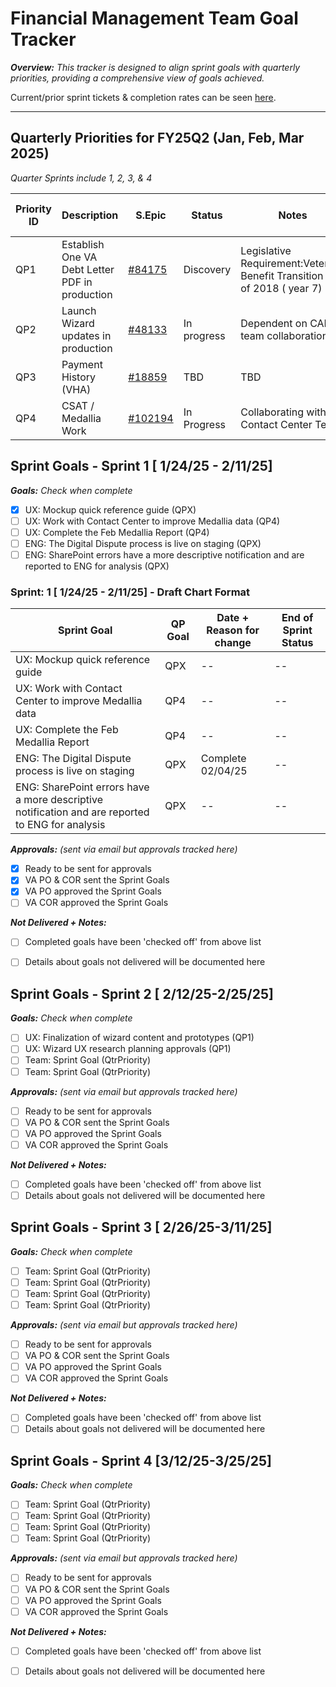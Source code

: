 
# Financial Management Team Goal Tracker  
_**Overview:** This tracker is designed to align sprint goals with quarterly priorities, providing a comprehensive view of goals achieved._ 

Current/prior sprint tickets & completion rates can be seen [here](https://github.com/orgs/department-of-veterans-affairs/projects/1514/views/2?sliceBy%5Bvalue%5D=Sprint+1).

---

## Quarterly Priorities for FY25Q2 (Jan, Feb, Mar 2025)  
*Quarter Sprints include 1, 2, 3, & 4*
  
| Priority ID | Description | S.Epic |Status | Notes | Launch in Production Goal |  
|-------------|---------------|-----------------|---------------|  ---------------|  ---------------|  
| QP1 | Establish One VA Debt Letter PDF in production| [#84175](https://github.com/department-of-veterans-affairs/va.gov-team/issues/84175) | Discovery | Legislative Requirement:Veterans Benefit Transition​ Act of 2018 ( year 7) |  March 2025 |
| QP2 | Launch Wizard updates in production| [#48133](https://github.com/orgs/department-of-veterans-affairs/projects/1514/views/6?pane=issue&itemId=88349041&issue=department-of-veterans-affairs%7Cva.gov-team%7C48133)| In progress |  Dependent on CAIA team collaboration |  March 2025|
| QP3 | Payment History (VHA)  | [#18859](https://github.com/department-of-veterans-affairs/va.gov-team/issues/18859) | TBD |  TBD |  June 2025 or sooner|
| QP4 | CSAT / Medallia Work  | [#102194](https://github.com/department-of-veterans-affairs/va.gov-team/issues/102194) | In Progress |  Collaborating with Contact Center Team |   N/A |

## Sprint Goals - Sprint 1 [ 1/24/25 - 2/11/25] 
**_Goals:_** _Check when complete_
- [X] UX: Mockup quick reference guide (QPX)
- [ ] UX: Work with Contact Center to improve Medallia data (QP4)  
- [ ] UX: Complete the Feb Medallia Report (QP4)
- [ ] ENG: The Digital Dispute process is live on staging (QPX)
- [ ] ENG: SharePoint errors have a more descriptive notification and are reported to ENG for analysis (QPX)

### Sprint: 1 [ 1/24/25 - 2/11/25]  - Draft Chart Format   
|Sprint Goal | QP Goal  |Date + Reason for change | End of Sprint Status|
|--|--|--|--|
|UX: Mockup quick reference guide|QPX|--|--|
|UX: Work with Contact Center to improve Medallia data|QP4|--|--|
|UX: Complete the Feb Medallia Report|QP4|--|--|
|ENG: The Digital Dispute process is live on staging|QPX| Complete 02/04/25 |--|
|ENG: SharePoint errors have a more descriptive notification and are reported to ENG for analysis|QPX|--|--|

**_Approvals:_** _(sent via email but approvals tracked here)_
 - [X] Ready to be sent for approvals
 - [X] VA PO & COR sent the Sprint Goals
 - [X] VA PO approved the Sprint Goals
 - [ ] VA COR approved the Sprint Goals
 
**_Not Delivered + Notes:_**
- [ ] Completed goals have been 'checked off' from above list
- [ ] Details about goals not delivered will be documented here

  
## Sprint Goals - Sprint 2 [ 2/12/25-2/25/25]  
**_Goals:_** _Check when complete_
- [ ] UX: Finalization of wizard content and prototypes (QP1)  
- [ ] UX: Wizard UX research planning approvals (QP1)  
- [ ] Team: Sprint Goal (QtrPriority)  
- [ ] Team: Sprint Goal (QtrPriority)  

**_Approvals:_** _(sent via email but approvals tracked here)_
 - [ ] Ready to be sent for approvals
 - [ ] VA PO & COR sent the Sprint Goals
 - [ ] VA PO approved the Sprint Goals
 - [ ] VA COR approved the Sprint Goals
 
**_Not Delivered + Notes:_**
- [ ] Completed goals have been 'checked off' from above list
- [ ] Details about goals not delivered will be documented here
  
## Sprint Goals - Sprint 3 [ 2/26/25-3/11/25]  
**_Goals:_** _Check when complete_
- [ ] Team: Sprint Goal (QtrPriority)  
- [ ] Team: Sprint Goal (QtrPriority)  
- [ ] Team: Sprint Goal (QtrPriority)  
- [ ] Team: Sprint Goal (QtrPriority)  

**_Approvals:_** _(sent via email but approvals tracked here)_
 - [ ] Ready to be sent for approvals
 - [ ] VA PO & COR sent the Sprint Goals
 - [ ] VA PO approved the Sprint Goals
 - [ ] VA COR approved the Sprint Goals
 
**_Not Delivered + Notes:_**
- [ ] Completed goals have been 'checked off' from above list
- [ ] Details about goals not delivered will be documented here
  
## Sprint Goals - Sprint 4 [3/12/25-3/25/25]  
**_Goals:_** _Check when complete_
- [ ] Team: Sprint Goal (QtrPriority)  
- [ ] Team: Sprint Goal (QtrPriority)  
- [ ] Team: Sprint Goal (QtrPriority)  
- [ ] Team: Sprint Goal (QtrPriority)
  
**_Approvals:_** _(sent via email but approvals tracked here)_
 - [ ] Ready to be sent for approvals
 - [ ] VA PO & COR sent the Sprint Goals
 - [ ] VA PO approved the Sprint Goals
 - [ ] VA COR approved the Sprint Goals
 
**_Not Delivered + Notes:_**
- [ ] Completed goals have been 'checked off' from above list
- [ ] Details about goals not delivered will be documented here
  
